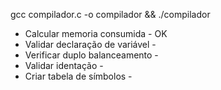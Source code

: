 gcc compilador.c -o compilador && ./compilador

- Calcular memoria consumida - OK
- Validar declaração de variável - 
- Verificar duplo balanceamento - 
- Validar identação - 
- Criar tabela de símbolos - 